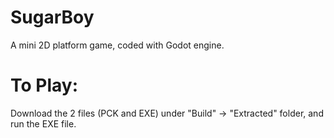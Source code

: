 # SugarBoy
A mini 2D platform game, coded with Godot engine.

# To Play: 
Download the 2 files (PCK and EXE) under "Build" -> "Extracted" folder, and run the EXE file.
